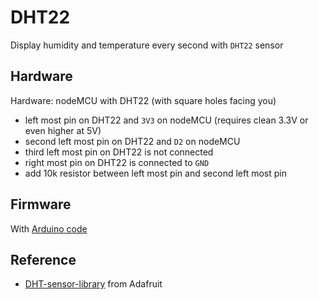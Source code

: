 # DHT22

Display humidity and temperature every second with `DHT22` sensor

## Hardware

Hardware: nodeMCU with DHT22 (with square holes facing you)
- left most pin on DHT22 and `3V3` on nodeMCU
  (requires clean 3.3V or even higher at 5V)
- second left most pin on DHT22 and `D2` on nodeMCU
- third left most pin on DHT22 is not connected
- right most pin on DHT22 is connected to `GND`
- add 10k resistor between left most pin and second left most pin

## Firmware

With [Arduino code](DHT22-sensor.ino)

## Reference

- [DHT-sensor-library](https://github.com/adafruit/DHT-sensor-library/blob/master/examples/DHTtester/DHTtester.ino) from Adafruit
